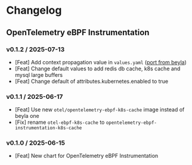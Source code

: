 # Changelog

## OpenTelemetry eBPF Instrumentation

### v0.1.2 / 2025-07-13
- [Feat] Add context propagation value in `values.yaml` ([port from beyla](https://github.com/grafana/beyla/commit/37749b58ef616bbb304216ee5407ba95bae9c6fb))
- [Feat] Change default values to add redis db cache, k8s cache and mysql large buffers
- [Feat] Change default of attributes.kubernetes.enabled to true

### v0.1.1 / 2025-06-17
- [Feat] Use new `otel/opentelemetry-ebpf-k8s-cache` image instead of beyla one
- [Fix] rename `otel-ebpf-k8s-cache` to `opentelemetry-ebpf-instrumentation-k8s-cache`

### v0.1.0 / 2025-06-15
- [Feat] New chart for OpenTelemetry eBPF Instrumentation
